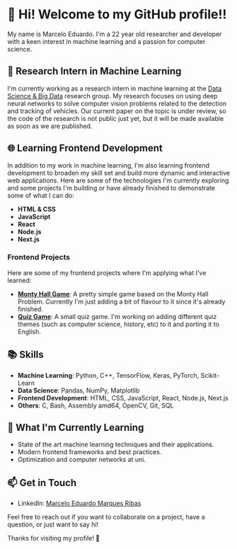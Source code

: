 # 👋 Hi! Welcome to my GitHub profile!!

My name is Marcelo Eduardo. I'm a 22 year old researcher and developer with a keen interest in machine learning and a passion for computer science.

## 🔬 Research Intern in Machine Learning

I'm currently working as a research intern in machine learning at the [Data Science & Big Data](https://dsbd.inf.ufpr.br/) research group. My research focuses on using deep neural networks to solve computer vision problems related to the detection and tracking of vehicles. Our current paper on the topic is under review, so the code of the research is not public just yet, but it will be made available as soon as we are published.

<!--
- **[Project Title](link-to-repo)**: Brief description of what this project is about and your contributions.
- **[Publication/Report Title](link-to-publication)**: Brief description of your publication or report.
- **[Another Project Title](link-to-repo)**: Brief description of another project.
-->

## 🌐 Learning Frontend Development

In addition to my work in machine learning, I'm also learning frontend development to broaden my skill set and build more dynamic and interactive web applications. Here are some of the technologies I'm currently exploring and some projects I'm building or have already finished to demonstrate some of what I can do:

- **HTML & CSS**
- **JavaScript**
- **React**
- **Node.js**
- **Next.js**

### Frontend Projects

Here are some of my frontend projects where I'm applying what I've learned:

- **[Monty Hall Game](https://github.com/marceloemr/monty_hall_game)**: A pretty simple game based on the Monty Hall Problem. Currently I'm just adding a bit of flavour to it since it's already finished.
- **[Quiz Game](https://github.com/marceloemr/quiz_game)**: A small quiz game. I'm working on adding different quiz themes (such as computer science, history, etc) to it and porting it to English.

## 📚 Skills

- **Machine Learning**: Python, C++, TensorFlow, Keras, PyTorch, Scikit-Learn
- **Data Science**: Pandas, NumPy, Matplotlib
- **Frontend Development**: HTML, CSS, JavaScript, React, Node.js, Next.js
- **Others**: C, Bash, Assembly amd64, OpenCV, Git, SQL

## 🌱 What I'm Currently Learning

- State of the art machine learning techniques and their applications.
- Modern frontend frameworks and best practices.
- Optimization and computer networks at uni.

## 📫 Get in Touch

- LinkedIn: [Marcelo Eduardo Marques Ribas](https://www.linkedin.com/in/marceloemribas/)

Feel free to reach out if you want to collaborate on a project, have a question, or just want to say hi!

<!--
## 🌟 Featured Repositories

Here are some repositories that I'm particularly proud of:

- [![ReadMe Card](project-name)](link-to-repo)

-->
Thanks for visiting my profile! 🚀
